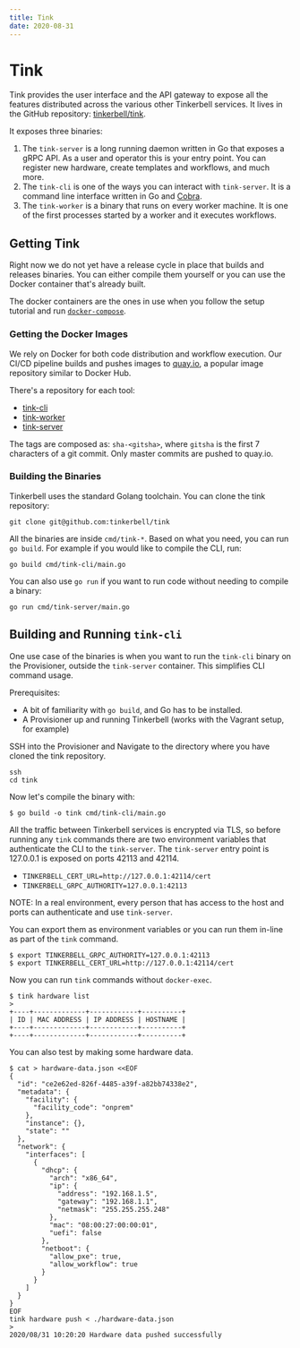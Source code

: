 ```yaml
---
title: Tink
date: 2020-08-31
---
```


# Tink

Tink provides the user interface and the API gateway to expose all the features distributed across the various other Tinkerbell services. It lives in the GitHub repository: [tinkerbell/tink](https://github.com/tinkerbell/tink).

It exposes three binaries:

1. The `tink-server` is a long running daemon written in Go that exposes a gRPC API. As a user and operator this is your entry point. You can register new hardware, create templates and workflows, and much more.
2. The `tink-cli` is one of the ways you can interact with `tink-server`. It is a command line interface written in Go and [Cobra](https://github.com/spf13/cobra).
3. The `tink-worker` is a binary that runs on every worker machine. It is one of the first processes started by a worker and it executes workflows.

## Getting Tink

Right now we do not yet have a release cycle in place that builds and releases	 binaries. You can either compile them yourself or you can use the Docker container that's already built.

The docker containers are the ones in use when you follow the setup tutorial and run [`docker-compose`](https://github.com/tinkerbell/tink/blob/master/deploy/docker-compose.yml#L4).

### Getting the Docker Images

We rely on Docker for both code distribution and workflow execution. Our CI/CD pipeline builds and pushes images to [quay.io](https://quay.io/tinkerbell), a popular image repository similar to Docker Hub.

There's a repository for each tool:

- [tink-cli](https://quay.io/repository/tinkerbell/tink-cli?tab=tags)
- [tink-worker](https://quay.io/repository/tinkerbell/tink-worker?tab=tags)
- [tink-server](https://quay.io/repository/tinkerbell/tink?tab=tags)

The tags are composed as: `sha-<gitsha>`, where `gitsha` is the first 7 characters of a git commit. Only master commits are pushed to quay.io.

### Building the Binaries

Tinkerbell uses the standard Golang toolchain. You can clone the tink repository:

```
git clone git@github.com:tinkerbell/tink
```

All the binaries are inside `cmd/tink-*`. Based on what you need, you can run `go build`. For example if you would like to compile the CLI, run:

```
go build cmd/tink-cli/main.go
```

You can also use `go run` if you want to run code without needing to compile a binary:

```
go run cmd/tink-server/main.go
```

## Building and Running `tink-cli`

One use case of the binaries is when you want to run the `tink-cli` binary on the Provisioner, outside the `tink-server` container. This simplifies CLI command usage.

Prerequisites:

- A bit of familiarity with `go build`, and Go has to be installed.
- A Provisioner up and running Tinkerbell (works with the Vagrant setup, for example)

SSH into the Provisioner and Navigate to the directory where you have cloned the tink repository.

```
ssh
cd tink
```

Now let's compile the binary with:

```
$ go build -o tink cmd/tink-cli/main.go
```

All the traffic between Tinkerbell services is encrypted via TLS, so before running any `tink` commands there are two environment variables that authenticate the CLI to the `tink-server`. The `tink-server` entry point is 127.0.0.1 is exposed on ports 42113 and 42114.

- `TINKERBELL_CERT_URL=http://127.0.0.1:42114/cert`
- `TINKERBELL_GRPC_AUTHORITY=127.0.0.1:42113`

NOTE: In a real environment, every person that has access to the host and ports can authenticate and use `tink-server`.

You can export them as environment variables or you can run them in-line as part of the `tink` command.

```
$ export TINKERBELL_GRPC_AUTHORITY=127.0.0.1:42113
$ export TINKERBELL_CERT_URL=http://127.0.0.1:42114/cert
```

Now you can run `tink` commands without `docker-exec`.

```
$ tink hardware list
>
+----+-------------+------------+----------+
| ID | MAC ADDRESS | IP ADDRESS | HOSTNAME |
+----+-------------+------------+----------+
+----+-------------+------------+----------+
```

You can also test by making some hardware data.

```
$ cat > hardware-data.json <<EOF
{
  "id": "ce2e62ed-826f-4485-a39f-a82bb74338e2",
  "metadata": {
    "facility": {
      "facility_code": "onprem"
    },
    "instance": {},
    "state": ""
  },
  "network": {
    "interfaces": [
      {
        "dhcp": {
          "arch": "x86_64",
          "ip": {
            "address": "192.168.1.5",
            "gateway": "192.168.1.1",
            "netmask": "255.255.255.248"
          },
          "mac": "08:00:27:00:00:01",
          "uefi": false
        },
        "netboot": {
          "allow_pxe": true,
          "allow_workflow": true
        }
      }
    ]
  }
}
EOF
tink hardware push < ./hardware-data.json
>
2020/08/31 10:20:20 Hardware data pushed successfully
```
